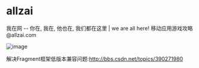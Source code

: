 allzai
======

我在网 -- 你在, 我在, 他也在, 我们都在这里 | we are all here! 移动应用游戏攻略 @allzai.com


![image](https://raw.github.com/huntun/allzai/master/doc/%E5%B9%B3%E5%8F%B0/AZ%E5%B9%B3%E5%8F%B0%E7%B3%BB%E7%BB%9F%E6%9E%B6%E6%9E%84.jpg)


解决Fragment框架低版本兼容问题:http://bbs.csdn.net/topics/390271980
